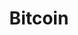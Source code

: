 ---
title: Bitcoin
crosslinks:
- autotldr
- BitcoinMarkets
- livven
- xkcd
- ethereum
- CryptoCurrency
- litecoin
- LivingOnBitcoin
- Buttcoin
- KrakenSupport
- BitcoinWiki
- TREZOR
- BitcoinBeginners
- ethtrader
- Monero
- ledgerwallet
- ethereumfraud
- PoloniexForum
- CoinBase
- mtgoxinsolvency
---
